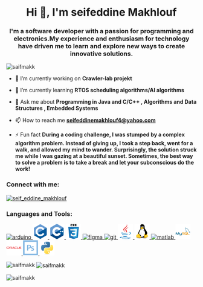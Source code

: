<h1 align="center">Hi 👋, I'm seifeddine Makhlouf</h1>
<h3 align="center">I'm a software developer with a passion for programming and electronics.My experience and enthusiasm for technology have driven me to learn and explore new ways to create innovative solutions.</h3>

<p align="left"> <img src="https://komarev.com/ghpvc/?username=saifmakk&label=Profile%20views&color=0e75b6&style=flat" alt="saifmakk" /> </p>

- 🔭 I’m currently working on **Crawler-lab projekt**

- 🌱 I’m currently learning **RTOS scheduling algorithms/AI algorithms**

- 💬 Ask me about **Programming in Java and C/C++ , Algorithms and Data Structures , Embedded Systems**

- 📫 How to reach me **seifeddinemakhlouf4@yahoo.com**

- ⚡ Fun fact **During a coding challenge, I was stumped by a complex algorithm problem. Instead of giving up, I took a step back, went for a walk, and allowed my mind to wander. Surprisingly, the solution struck me while I was gazing at a beautiful sunset. Sometimes, the best way to solve a problem is to take a break and let your subconscious do the work!**

<h3 align="left">Connect with me:</h3>
<p align="left">
<a href="https://instagram.com/seif_eddine_makhlouf" target="blank"><img align="center" src="https://raw.githubusercontent.com/rahuldkjain/github-profile-readme-generator/master/src/images/icons/Social/instagram.svg" alt="seif_eddine_makhlouf" height="30" width="40" /></a>
</p>

<h3 align="left">Languages and Tools:</h3>
<p align="left"> <a href="https://www.arduino.cc/" target="_blank" rel="noreferrer"> <img src="https://cdn.worldvectorlogo.com/logos/arduino-1.svg" alt="arduino" width="40" height="40"/> </a> <a href="https://www.cprogramming.com/" target="_blank" rel="noreferrer"> <img src="https://raw.githubusercontent.com/devicons/devicon/master/icons/c/c-original.svg" alt="c" width="40" height="40"/> </a> <a href="https://www.w3schools.com/cpp/" target="_blank" rel="noreferrer"> <img src="https://raw.githubusercontent.com/devicons/devicon/master/icons/cplusplus/cplusplus-original.svg" alt="cplusplus" width="40" height="40"/> </a> <a href="https://www.w3schools.com/css/" target="_blank" rel="noreferrer"> <img src="https://raw.githubusercontent.com/devicons/devicon/master/icons/css3/css3-original-wordmark.svg" alt="css3" width="40" height="40"/> </a> <a href="https://www.figma.com/" target="_blank" rel="noreferrer"> <img src="https://www.vectorlogo.zone/logos/figma/figma-icon.svg" alt="figma" width="40" height="40"/> </a> <a href="https://git-scm.com/" target="_blank" rel="noreferrer"> <img src="https://www.vectorlogo.zone/logos/git-scm/git-scm-icon.svg" alt="git" width="40" height="40"/> </a> <a href="https://www.java.com" target="_blank" rel="noreferrer"> <img src="https://raw.githubusercontent.com/devicons/devicon/master/icons/java/java-original.svg" alt="java" width="40" height="40"/> </a> <a href="https://www.linux.org/" target="_blank" rel="noreferrer"> <img src="https://raw.githubusercontent.com/devicons/devicon/master/icons/linux/linux-original.svg" alt="linux" width="40" height="40"/> </a> <a href="https://www.mathworks.com/" target="_blank" rel="noreferrer"> <img src="https://upload.wikimedia.org/wikipedia/commons/2/21/Matlab_Logo.png" alt="matlab" width="40" height="40"/> </a> <a href="https://www.mysql.com/" target="_blank" rel="noreferrer"> <img src="https://raw.githubusercontent.com/devicons/devicon/master/icons/mysql/mysql-original-wordmark.svg" alt="mysql" width="40" height="40"/> </a> <a href="https://www.oracle.com/" target="_blank" rel="noreferrer"> <img src="https://raw.githubusercontent.com/devicons/devicon/master/icons/oracle/oracle-original.svg" alt="oracle" width="40" height="40"/> </a> <a href="https://www.photoshop.com/en" target="_blank" rel="noreferrer"> <img src="https://raw.githubusercontent.com/devicons/devicon/master/icons/photoshop/photoshop-line.svg" alt="photoshop" width="40" height="40"/> </a> <a href="https://www.python.org" target="_blank" rel="noreferrer"> <img src="https://raw.githubusercontent.com/devicons/devicon/master/icons/python/python-original.svg" alt="python" width="40" height="40"/> </a> </p>

<p><img align="left" src="https://github-readme-stats.vercel.app/api/top-langs?username=saifmakk&show_icons=true&locale=en&layout=compact" alt="saifmakk" /></p>

<p>&nbsp;<img align="center" src="https://github-readme-stats.vercel.app/api?username=saifmakk&show_icons=true&locale=en" alt="saifmakk" /></p>

<p><img align="center" src="https://github-readme-streak-stats.herokuapp.com/?user=saifmakk&" alt="saifmakk" /></p>
